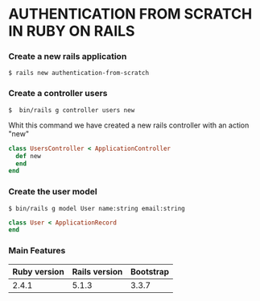 # AUTHENTICATION FROM SCRATCH IN RUBY ON RAILS

### Create a new rails application

```
$ rails new authentication-from-scratch

``` 

### Create a controller users
```
$  bin/rails g controller users new

```

Whit this command we have created a new rails controller with an action "new"

``` ruby
class UsersController < ApplicationController
  def new
  end
end

```

### Create the user model

```
$ bin/rails g model User name:string email:string

```

``` ruby
class User < ApplicationRecord
end
```


### Main Features

Ruby version | Rails version | Bootstrap
------------ | ------------- | ---------
2.4.1        | 5.1.3         | 3.3.7



